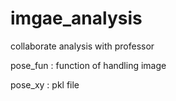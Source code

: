 # imgae_analysis

collaborate analysis with professor

pose_fun : function of handling image

pose_xy : pkl file
